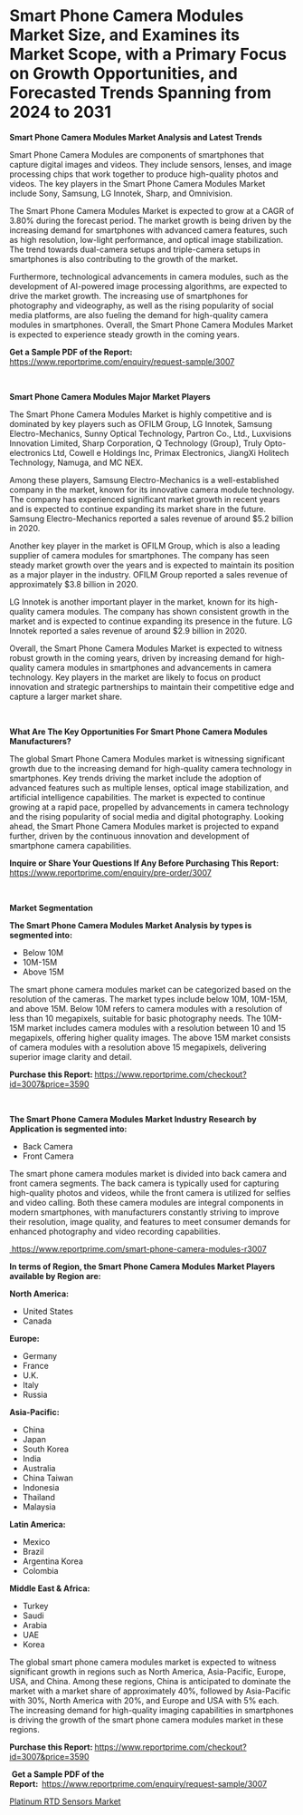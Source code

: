 <p><h1>Smart Phone Camera Modules Market Size, and Examines its Market Scope, with a Primary Focus on Growth Opportunities, and Forecasted Trends Spanning from 2024 to 2031</h1></p><p><strong>Smart Phone Camera Modules Market Analysis and Latest Trends</strong></p>
<p><p>Smart Phone Camera Modules are components of smartphones that capture digital images and videos. They include sensors, lenses, and image processing chips that work together to produce high-quality photos and videos. The key players in the Smart Phone Camera Modules Market include Sony, Samsung, LG Innotek, Sharp, and Omnivision.</p><p>The Smart Phone Camera Modules Market is expected to grow at a CAGR of 3.80% during the forecast period. The market growth is being driven by the increasing demand for smartphones with advanced camera features, such as high resolution, low-light performance, and optical image stabilization. The trend towards dual-camera setups and triple-camera setups in smartphones is also contributing to the growth of the market.</p><p>Furthermore, technological advancements in camera modules, such as the development of AI-powered image processing algorithms, are expected to drive the market growth. The increasing use of smartphones for photography and videography, as well as the rising popularity of social media platforms, are also fueling the demand for high-quality camera modules in smartphones. Overall, the Smart Phone Camera Modules Market is expected to experience steady growth in the coming years.</p></p>
<p><strong>Get a Sample PDF of the Report:&nbsp;</strong> <a href="https://www.reportprime.com/enquiry/request-sample/3007">https://www.reportprime.com/enquiry/request-sample/3007</a></p>
<p>&nbsp;</p>
<p><strong>Smart Phone Camera Modules Major Market Players</strong></p>
<p><p>The Smart Phone Camera Modules Market is highly competitive and is dominated by key players such as OFILM Group, LG Innotek, Samsung Electro-Mechanics, Sunny Optical Technology, Partron Co., Ltd., Luxvisions Innovation Limited, Sharp Corporation, Q Technology (Group), Truly Opto-electronics Ltd, Cowell e Holdings Inc, Primax Electronics, JiangXi Holitech Technology, Namuga, and MC NEX.</p><p>Among these players, Samsung Electro-Mechanics is a well-established company in the market, known for its innovative camera module technology. The company has experienced significant market growth in recent years and is expected to continue expanding its market share in the future. Samsung Electro-Mechanics reported a sales revenue of around $5.2 billion in 2020.</p><p>Another key player in the market is OFILM Group, which is also a leading supplier of camera modules for smartphones. The company has seen steady market growth over the years and is expected to maintain its position as a major player in the industry. OFILM Group reported a sales revenue of approximately $3.8 billion in 2020.</p><p>LG Innotek is another important player in the market, known for its high-quality camera modules. The company has shown consistent growth in the market and is expected to continue expanding its presence in the future. LG Innotek reported a sales revenue of around $2.9 billion in 2020.</p><p>Overall, the Smart Phone Camera Modules Market is expected to witness robust growth in the coming years, driven by increasing demand for high-quality camera modules in smartphones and advancements in camera technology. Key players in the market are likely to focus on product innovation and strategic partnerships to maintain their competitive edge and capture a larger market share.</p></p>
<p>&nbsp;</p>
<p><strong>What Are The Key Opportunities For Smart Phone Camera Modules Manufacturers?</strong></p>
<p><p>The global Smart Phone Camera Modules market is witnessing significant growth due to the increasing demand for high-quality camera technology in smartphones. Key trends driving the market include the adoption of advanced features such as multiple lenses, optical image stabilization, and artificial intelligence capabilities. The market is expected to continue growing at a rapid pace, propelled by advancements in camera technology and the rising popularity of social media and digital photography. Looking ahead, the Smart Phone Camera Modules market is projected to expand further, driven by the continuous innovation and development of smartphone camera capabilities.</p></p>
<p><strong>Inquire or Share Your Questions If Any Before Purchasing This Report:</strong> <a href="https://www.reportprime.com/enquiry/pre-order/3007">https://www.reportprime.com/enquiry/pre-order/3007</a></p>
<p>&nbsp;</p>
<p><strong>Market Segmentation</strong></p>
<p><strong>The Smart Phone Camera Modules Market Analysis by types is segmented into:</strong></p>
<p><ul><li>Below 10M</li><li>10M-15M</li><li>Above 15M</li></ul></p>
<p><p>The smart phone camera modules market can be categorized based on the resolution of the cameras. The market types include below 10M, 10M-15M, and above 15M. Below 10M refers to camera modules with a resolution of less than 10 megapixels, suitable for basic photography needs. The 10M-15M market includes camera modules with a resolution between 10 and 15 megapixels, offering higher quality images. The above 15M market consists of camera modules with a resolution above 15 megapixels, delivering superior image clarity and detail.</p></p>
<p><strong>Purchase this Report:&nbsp;</strong><a href="https://www.reportprime.com/checkout?id=3007&price=3590">https://www.reportprime.com/checkout?id=3007&price=3590</a></p>
<p>&nbsp;</p>
<p><strong>The Smart Phone Camera Modules Market Industry Research by Application is segmented into:</strong></p>
<p><ul><li>Back Camera</li><li>Front Camera</li></ul></p>
<p><p>The smart phone camera modules market is divided into back camera and front camera segments. The back camera is typically used for capturing high-quality photos and videos, while the front camera is utilized for selfies and video calling. Both these camera modules are integral components in modern smartphones, with manufacturers constantly striving to improve their resolution, image quality, and features to meet consumer demands for enhanced photography and video recording capabilities.</p></p>
<p><a href="https://www.reportprime.com/smart-phone-camera-modules-r3007">&nbsp;https://www.reportprime.com/smart-phone-camera-modules-r3007</a></p>
<p><strong>In terms of Region, the Smart Phone Camera Modules Market Players available by Region are:</strong></p>
<p>
    <p> <strong> North America: </strong>
        <ul>
            <li>United States</li>
            <li>Canada</li>
        </ul>
        </p> 
    <p> <strong> Europe: </strong>
        <ul>
            <li>Germany</li>
            <li>France</li>
            <li>U.K.</li>
            <li>Italy</li>
            <li>Russia</li>
        </ul>
        </p> 
    <p> <strong> Asia-Pacific: </strong>
        <ul>
            <li>China</li>
            <li>Japan</li>
            <li>South Korea</li>
            <li>India</li>
            <li>Australia</li>
            <li>China Taiwan</li>
            <li>Indonesia</li>
            <li>Thailand</li>
            <li>Malaysia</li>
        </ul>
        </p> 
    <p> <strong> Latin America: </strong>
        <ul>
            <li>Mexico</li>
            <li>Brazil</li>
            <li>Argentina Korea</li>
            <li>Colombia</li>
        </ul>
        </p> 
    <p> <strong> Middle East & Africa: </strong>
        <ul>
            <li>Turkey</li>
            <li>Saudi</li>
            <li>Arabia</li>
            <li>UAE</li>
            <li>Korea</li>
        </ul>
    </p>
    </p>
<p><p>The global smart phone camera modules market is expected to witness significant growth in regions such as North America, Asia-Pacific, Europe, USA, and China. Among these regions, China is anticipated to dominate the market with a market share of approximately 40%, followed by Asia-Pacific with 30%, North America with 20%, and Europe and USA with 5% each. The increasing demand for high-quality imaging capabilities in smartphones is driving the growth of the smart phone camera modules market in these regions.</p></p>
<p><strong>Purchase this Report: </strong><a href="https://www.reportprime.com/checkout?id=3007&price=3590">https://www.reportprime.com/checkout?id=3007&price=3590</a></p>
<p>&nbsp;<strong>Get a Sample PDF of the Report:&nbsp;&nbsp;</strong><a href="https://www.reportprime.com/enquiry/request-sample/3007">https://www.reportprime.com/enquiry/request-sample/3007</a></p>
<p><strong></strong></p>
<p><p><a href="https://github.com/mabutironaldo/Market-Research-Report-List-4/blob/main/platinum-rtd-sensors-market.md">Platinum RTD Sensors Market</a></p></p>